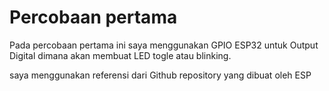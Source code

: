 # Percobaan pertama
Pada percobaan pertama ini saya menggunakan GPIO ESP32 untuk Output Digital
dimana akan membuat LED togle atau blinking.

saya menggunakan referensi dari Github repository yang dibuat oleh ESP

